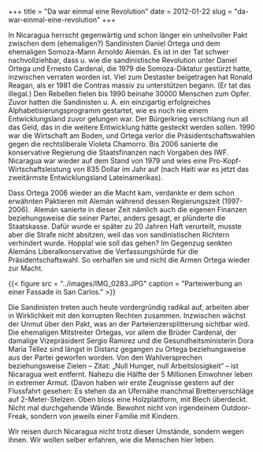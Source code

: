 +++
title = "Da war einmal eine Revolution"
date = 2012-01-22
slug = "da-war-einmal-eine-revolution"
+++

In Nicaragua herrscht gegenwärtig und schon länger ein unheilvoller Pakt
zwischen dem (ehemaligen?) Sandinisten Daniel Ortega und dem ehemaligen
Somoza-Mann Arnoldo Alemán. Es ist in der Tat schwer nachvollziehbar,
dass u. wie die sandinistische Revolution unter Daniel Ortega und
Ernesto Cardenal, die 1979 die Somoza-Diktatur gestürzt hatte,
inzwischen verraten worden ist. Viel zum Destaster beigetragen hat
Ronald Reagan, als er 1981 die Contras massiv zu unterstützen begann.
(Er tat das illegal.) Den Rebellen fielen bis 1990 beinahe 30000
Menschen zum Opfer. Zuvor hatten die Sandinisten u. A. ein einzigartig
erfolgreiches Alphabetisierungsprogramm gestartet, wie es noch nie einem
Entwicklungsland zuvor gelungen war. Der Bürgerkrieg verschlang nun all
das Geld, das in die weitere Entwicklung hätte gesteckt werden sollen.
1990 war die Wirtschaft am Boden, und Ortega verlor die
Präsidentschaftswahlen gegen die rechtsliberale Violeta Chamorro. Bis
2006 sanierte die konservative Regierung die Staatsfinanzen nach
Vorgaben des IWF. Nicaragua war wieder auf dem Stand von 1979 und wies
eine Pro-Kopf-Wirtschaftsleistung von 835 Dollar im Jahr auf (nach Haiti
war es jetzt das zweitärmste Entwicklungsland Lateinamerikas).  

Dass Ortega 2006 wieder an die Macht kam, verdankte er dem schon
erwähnten Paktieren mit Alemán während dessen Regierungszeit
(1997-2006).  Alemán sanierte in dieser Zeit nämlich auch die eigenen
Finanzen beziehungsweise die seiner Partei, anders gesagt, er plünderte
die Staatskasse. Dafür wurde er später zu 20 Jahren Haft verurteilt,
musste aber die Strafe nicht absitzen, weil das von sandinistischen
Richtern verhindert wurde. Hoppla! wie soll das gehen? Im Gegenzug
senkten Alemáns Liberalkonservative die Verfassungshürde für die
Präsidentschaftswahl. So verhalfen sie und nicht die Armen Ortega wieder
zur Macht.

{{< figure src = "../images/IMG_0283.JPG" caption = "Parteiwerbung an einer Fassade in San Carlos." >}}

Die Sandinisten treten auch heute vordergründig radikal auf, arbeiten
aber in Wirklichkeit mit den korrupten Rechten zusammen. Inzwischen
wächst der Unmut über den Pakt, was an der Parteienzersplitterung
sichtbar wird. Die ehemaligen Mitstreiter Ortegas, vor allem die Brüder
Cardenal, der damalige Vizepräsident Sergio Ramirez und die
Gesundheitsministerin Dora Maria Téllez sind längst in Distanz gegangen
zu Ortega beziehungsweise aus der Partei geworfen worden. Von den
Wahlversprechen beziehungsweise Zielen – Zitat: „Null Hunger, null
Arbeitslosigkeit“ – ist Nicaragua weit entfernt. Nahezu die Hälfte der 5
Millionen Einwohner leben in extremer Armut. (Davon haben wir erste
Zeugnisse gestern auf der Flussfahrt gesehen: Es stehen da an Ufernähe
manchmal Bretterverschläge auf 2-Meter-Stelzen. Oben bloss eine
Holzplattform, mit Blech überdeckt. Nicht mal durchgehende Wände.
Bewohnt nicht von irgendeinem Outdoor-Freak, sondern von jeweils einer
Familie mit Kindern.

Wir reisen durch Nicaragua nicht trotz dieser Umstände, sondern wegen
ihnen. Wir wollen selber erfahren, wie die Menschen hier leben.
